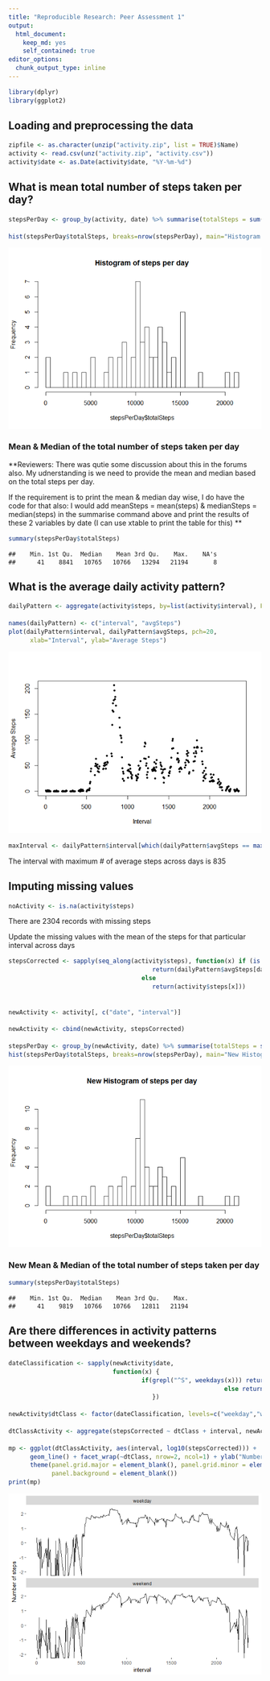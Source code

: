 ```yaml
---
title: "Reproducible Research: Peer Assessment 1"
output: 
  html_document:
    keep_md: yes
    self_contained: true
editor_options: 
  chunk_output_type: inline
---
```




```r
library(dplyr)
library(ggplot2)
```


## Loading and preprocessing the data


```r
zipfile <- as.character(unzip("activity.zip", list = TRUE)$Name)
activity <- read.csv(unz("activity.zip", "activity.csv"))
activity$date <- as.Date(activity$date, "%Y-%m-%d")
```



## What is mean total number of steps taken per day?


```r
stepsPerDay <- group_by(activity, date) %>% summarise(totalSteps = sum(steps))

hist(stepsPerDay$totalSteps, breaks=nrow(stepsPerDay), main="Histogram of steps per day")
```

![](PA1_template_files/figure-html/unnamed-chunk-3-1.png)<!-- -->

### Mean & Median of the total number of steps taken per day

**Reviewers: There was qutie some discussion about this in the forums also.
My udnerstanding is we need to provide the mean and median based on the total steps per day.

If the requirement is to print the mean & median day wise, I do have the code for that also:
I would add meanSteps = mean(steps) & medianSteps = median(steps) in the summarise command above
and print the results of these 2 variables by date (I can use xtable to print the table for this) **



```r
summary(stepsPerDay$totalSteps)
```

```
##    Min. 1st Qu.  Median    Mean 3rd Qu.    Max.    NA's 
##      41    8841   10765   10766   13294   21194       8
```
 

## What is the average daily activity pattern?

```r
dailyPattern <- aggregate(activity$steps, by=list(activity$interval), FUN=mean, na.rm=TRUE)

names(dailyPattern) <- c("interval", "avgSteps")
plot(dailyPattern$interval, dailyPattern$avgSteps, pch=20, 
      xlab="Interval", ylab="Average Steps")
```

![](PA1_template_files/figure-html/unnamed-chunk-4-1.png)<!-- -->

```r
maxInterval <- dailyPattern$interval[which(dailyPattern$avgSteps == max(dailyPattern$avgSteps))]
```

The interval with maximum # of average steps across days is 835

## Imputing missing values

```r
noActivity <- is.na(activity$steps)
```

There are 2304 records with missing steps

Update the missing values with the mean of the steps for that particular interval across days


```r
stepsCorrected <- sapply(seq_along(activity$steps), function(x) if (is.na(activity$steps[x]))
                                        return(dailyPattern$avgSteps[dailyPattern$interval == activity$interval[x]])
									 else
										return(activity$steps[x]))
															
										
newActivity <- activity[, c("date", "interval")]

newActivity <- cbind(newActivity, stepsCorrected)

stepsPerDay <- group_by(newActivity, date) %>% summarise(totalSteps = sum(stepsCorrected))
hist(stepsPerDay$totalSteps, breaks=nrow(stepsPerDay), main="New Histogram of steps per day")
```

![](PA1_template_files/figure-html/unnamed-chunk-6-1.png)<!-- -->

### New Mean & Median of the total number of steps taken per day


```r
summary(stepsPerDay$totalSteps)
```

```
##    Min. 1st Qu.  Median    Mean 3rd Qu.    Max. 
##      41    9819   10766   10766   12811   21194
```

## Are there differences in activity patterns between weekdays and weekends?

```r
dateClassification <- sapply(newActivity$date, 
                             function(x) {                                                     
                                     if(grepl("^S", weekdays(x))) return ("weekend")
												            else return("weekday")
                                        })
												 
newActivity$dtClass <- factor(dateClassification, levels=c("weekday","weekend"))

dtClassActivity <- aggregate(stepsCorrected ~ dtClass + interval, newActivity, mean)

mp <- ggplot(dtClassActivity, aes(interval, log10(stepsCorrected))) + 
      geom_line() + facet_wrap(~dtClass, nrow=2, ncol=1) + ylab("Number of steps")+
	  theme(panel.grid.major = element_blank(), panel.grid.minor = element_blank(),
            panel.background = element_blank())
print(mp)
```

![](PA1_template_files/figure-html/unnamed-chunk-7-1.png)<!-- -->



